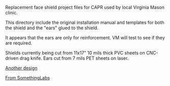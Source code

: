 Replacement face shield project files for CAPR used by local Virginia Mason clinic.

This directory include the original installation manual and templates for both the shield and the "ears" glued to the shield.

It appears that the ears are only for reinforcement.    VM will test to see if they are required.

Shields currently being cut from 11x17" 10 mils thick PVC sheets on CNC-driven drag knife.    Ears cut from 7 mils PET sheets on laser.

[Another design](https://drive.google.com/drive/folders/1Ry5PaQjYKrZ1OIPwYW5GGig2F9Qbq18J)

[From SomethingLabs](https://www.somethinglabs.org/papr-shield)

